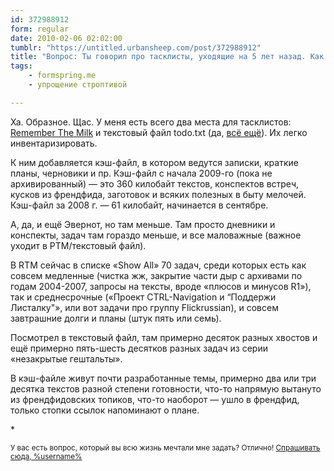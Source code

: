 ```yaml
---
id: 372988912
form: regular
date: 2010-02-06 02:02:00
tumblr: "https://untitled.urbansheep.com/post/372988912"
title: "Вопрос: Ты говорил про тасклисты, уходящие на 5 лет назад. Как ты их хранишь и умудряешься пересматривать? Или это было больше образное выражение?"
tags:
    - formspring.me
    - упрощение строптивой

---
```


<p>Ха. Образное. Щас. У меня есть всего два места для тасклистов: <a href="http://www.rememberthemilk.com/">Remember The Milk</a> и текстовый файл todo.txt (да, <a href="http://urbansheep.livejournal.com/1368717.html">всё ещё</a>). Их легко инвентаризировать.</p>

<p>К ним добавляется кэш-файл, в котором ведутся записки, краткие планы, черновики и пр. Кэш-файл с начала 2009-го (пока не архивированный) — это 360 килобайт текстов, конспектов встреч, кусков из френдфида, заготовок и всяких полезных в быту мелочей. Кэш-файл за 2008 г. — 61 килобайт, начинается в сентябре.</p>

<p>А, да, и ещё Эвернот, но там меньше. Там просто дневники и конспекты, задач там гораздо меньше, и все маловажные (важное уходит в РТМ/текстовый файл).</p>

<p>В RTM сейчас в списке «Show All» 70 задач, среди которых есть как совсем медленные (чистка жж, закрытие части дыр с архивами по годам 2004-2007, запросы на тексты, вроде «плюсов и минусов R1»), так и среднесрочные («Проект CTRL-Navigation и &ldquo;Поддержи Листалку&quot;», или вот задачи про группу Flickrussian), и совсем завтрашние долги и планы (штук пять или семь).</p>

<p>Посмотрел в текстовый файл, там примерно десяток разных хвостов и ещё примерно пять-шесть десятков разных задач из серии «незакрытые гештальты».</p>

<p>В кэш-файле живут почти разработанные темы, примерно два или три десятка текстов разной степени готовности, что-то напрямую вытануто из френдфидовских топиков, что-то наоборот — ушло в френдфид, только стопки ссылок напоминают о плане.</p>

<p>*</p>

<p><small>У вас есть вопрос, который вы всю жизнь мечтали мне задать? Отлично! <a href="http://formspring.me/urbansheep">Спрашивать сюда, %username%</a></small></p>

